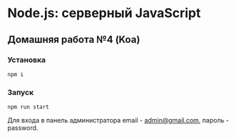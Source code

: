 # Node.js: серверный JavaScript
## Домашняя работа №4 (Koa)

### Установка

```
npm i
```

### Запуск

```
npm run start
```

Для входа в панель администратора email - admin@gmail.com, пароль - password.